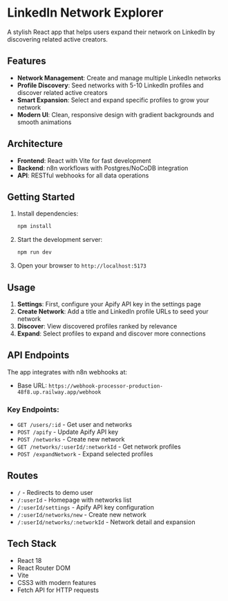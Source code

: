# LinkedIn Network Explorer

A stylish React app that helps users expand their network on LinkedIn by discovering related active creators.

## Features

- **Network Management**: Create and manage multiple LinkedIn networks
- **Profile Discovery**: Seed networks with 5-10 LinkedIn profiles and discover related active creators
- **Smart Expansion**: Select and expand specific profiles to grow your network
- **Modern UI**: Clean, responsive design with gradient backgrounds and smooth animations

## Architecture

- **Frontend**: React with Vite for fast development
- **Backend**: n8n workflows with Postgres/NoCoDB integration
- **API**: RESTful webhooks for all data operations

## Getting Started

1. Install dependencies:

   ```bash
   npm install
   ```

2. Start the development server:

   ```bash
   npm run dev
   ```

3. Open your browser to `http://localhost:5173`

## Usage

1. **Settings**: First, configure your Apify API key in the settings page
2. **Create Network**: Add a title and LinkedIn profile URLs to seed your network
3. **Discover**: View discovered profiles ranked by relevance
4. **Expand**: Select profiles to expand and discover more connections

## API Endpoints

The app integrates with n8n webhooks at:

- Base URL: `https://webhook-processor-production-48f8.up.railway.app/webhook`

### Key Endpoints:

- `GET /users/:id` - Get user and networks
- `POST /apify` - Update Apify API key
- `POST /networks` - Create new network
- `GET /networks/:userId/:networkId` - Get network profiles
- `POST /expandNetwork` - Expand selected profiles

## Routes

- `/` - Redirects to demo user
- `/:userId` - Homepage with networks list
- `/:userId/settings` - Apify API key configuration
- `/:userId/networks/new` - Create new network
- `/:userId/networks/:networkId` - Network detail and expansion

## Tech Stack

- React 18
- React Router DOM
- Vite
- CSS3 with modern features
- Fetch API for HTTP requests
